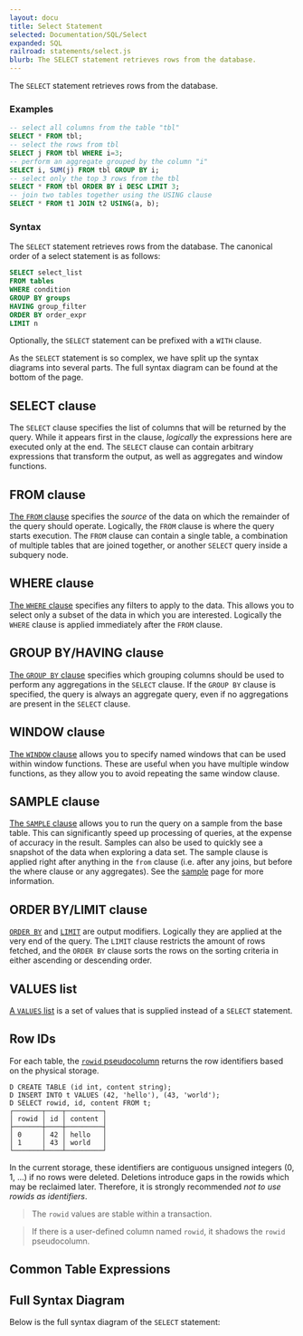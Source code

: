 ```yaml
---
layout: docu
title: Select Statement
selected: Documentation/SQL/Select
expanded: SQL
railroad: statements/select.js
blurb: The SELECT statement retrieves rows from the database.
---
```

The `SELECT` statement retrieves rows from the database.

### Examples
```sql
-- select all columns from the table "tbl"
SELECT * FROM tbl;
-- select the rows from tbl
SELECT j FROM tbl WHERE i=3;
-- perform an aggregate grouped by the column "i"
SELECT i, SUM(j) FROM tbl GROUP BY i;
-- select only the top 3 rows from the tbl
SELECT * FROM tbl ORDER BY i DESC LIMIT 3;
-- join two tables together using the USING clause
SELECT * FROM t1 JOIN t2 USING(a, b);
```

### Syntax
The `SELECT` statement retrieves rows from the database. The canonical order of a select statement is as follows:

```sql
SELECT select_list
FROM tables
WHERE condition
GROUP BY groups
HAVING group_filter
ORDER BY order_expr
LIMIT n
```

Optionally, the `SELECT` statement can be prefixed with a `WITH` clause.

As the `SELECT` statement is so complex, we have split up the syntax diagrams into several parts. The full syntax diagram can be found at the bottom of the page.

## SELECT clause
<div id="rrdiagram3"></div>

The `SELECT` clause specifies the list of columns that will be returned by the query. While it appears first in the clause, *logically* the expressions here are executed only at the end. The `SELECT` clause can contain arbitrary expressions that transform the output, as well as aggregates and window functions.

## FROM clause
<div id="rrdiagram4"></div>

[The `FROM` clause](/docs/sql/query_syntax/from) specifies the *source* of the data on which the remainder of the query should operate. Logically, the `FROM` clause is where the query starts execution. The `FROM` clause can contain a single table, a combination of multiple tables that are joined together, or another `SELECT` query inside a subquery node.

## WHERE clause
<div id="rrdiagram5"></div>

[The `WHERE` clause](/docs/sql/query_syntax/where) specifies any filters to apply to the data. This allows you to select only a subset of the data in which you are interested. Logically the `WHERE` clause is applied immediately after the `FROM` clause.

## GROUP BY/HAVING clause
<div id="rrdiagram6"></div>

[The `GROUP BY` clause](/docs/sql/query_syntax/groupby) specifies which grouping columns should be used to perform any aggregations in the `SELECT` clause. If the `GROUP BY` clause is specified, the query is always an aggregate query, even if no aggregations are present in the `SELECT` clause.

## WINDOW clause
<div id="rrdiagram7"></div>

[The `WINDOW` clause](/docs/sql/query_syntax/window) allows you to specify named windows that can be used within window functions. These are useful when you have multiple window functions, as they allow you to avoid repeating the same window clause.

## SAMPLE clause
<div id="rrdiagram10"></div>

[The `SAMPLE` clause](/docs/sql/query_syntax/sample) allows you to run the query on a sample from the base table. This can significantly speed up processing of queries, at the expense of accuracy in the result. Samples can also be used to quickly see a snapshot of the data when exploring a data set. The sample clause is applied right after anything in the `from` clause (i.e. after any joins, but before the where clause or any aggregates). See the [sample](/docs/sql/samples) page for more information.

## ORDER BY/LIMIT clause
<div id="rrdiagram8"></div>

[`ORDER BY`](/docs/sql/query_syntax/orderby) and [`LIMIT`](/docs/sql/query_syntax/limit) are output modifiers. Logically they are applied at the very end of the query. The `LIMIT` clause restricts the amount of rows fetched, and the `ORDER BY` clause sorts the rows on the sorting criteria in either ascending or descending order.

## VALUES list
<div id="rrdiagram9"></div>

[A `VALUES` list](/docs/sql/query_syntax/values) is a set of values that is supplied instead of a `SELECT` statement.

## Row IDs

For each table, the [`rowid` pseudocolumn](https://docs.oracle.com/cd/B19306_01/server.102/b14200/pseudocolumns008.htm) returns the row identifiers based on the physical storage.


```
D CREATE TABLE (id int, content string);
D INSERT INTO t VALUES (42, 'hello'), (43, 'world');
D SELECT rowid, id, content FROM t;
┌───────┬────┬─────────┐
│ rowid │ id │ content │
├───────┼────┼─────────┤
│ 0     │ 42 │ hello   │
│ 1     │ 43 │ world   │
└───────┴────┴─────────┘
```

In the current storage, these identifiers are contiguous unsigned integers (0, 1, ...) if no rows were deleted. Deletions introduce gaps in the rowids which may be reclaimed later. Therefore, it is strongly recommended *not to use rowids as identifiers*.

> The `rowid` values are stable within a transaction.

> If there is a user-defined column named `rowid`, it shadows the `rowid` pseudocolumn.


## Common Table Expressions
<div id="rrdiagram2"></div>

## Full Syntax Diagram
Below is the full syntax diagram of the `SELECT` statement:

<div id="rrdiagram"></div>

